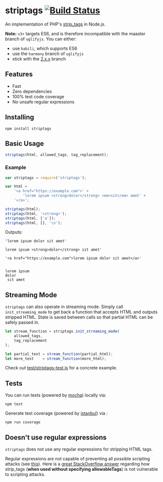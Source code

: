 # striptags [![Build Status](https://travis-ci.org/ericnorris/striptags.svg)](https://travis-ci.org/ericnorris/striptags)
An implementation of PHP's [strip_tags](http://www.php.net/manual/en/function.strip-tags.php) in Node.js.

**Note:** `v3+` targets ES6, and is therefore incompatible with the maaster branch of `uglifyjs`. You can either:
- use `babili`, which supports ES6
- use the `harmony` branch of `uglifyjs`
- stick with the [2.x.x](https://github.com/ericnorris/striptags/tree/v2.x.x) branch

## Features
- Fast
- Zero dependencies
- 100% test code coverage
- No unsafe regular expressions

## Installing
```
npm install striptags
```

## Basic Usage
```javascript
striptags(html, allowed_tags, tag_replacement);
```

### Example
```javascript
var striptags = require('striptags');

var html =
    '<a href="https://example.com">' +
        'lorem ipsum <strong>dolor</strong> <em>sit</em> amet' +
    '</a>';

striptags(html);
striptags(html, '<strong>');
striptags(html, ['a']);
striptags(html, [], '\n');
```

Outputs:
```
'lorem ipsum dolor sit amet'
```

```
lorem ipsum <strong>dolor</strong> sit amet'
```

```
'<a href="https://example.com">lorem ipsum dolor sit amet</a>'
```

```

lorem ipsum
dolor
 sit amet
```

## Streaming Mode
`striptags` can also operate in streaming mode. Simply call `init_streaming_mode` to get back a function that accepts HTML and outputs stripped HTML. State is saved between calls so that partial HTML can be safely passed in.

```javascript
let stream_function = striptags.init_streaming_mode(
    allowed_tags,
    tag_replacement
);

let partial_text = stream_function(partial_html);
let more_text    = stream_function(more_html);
```

Check out [test/striptags-test.js](test/striptags-test.js) for a concrete example.

## Tests
You can run tests (powered by [mocha](http://mochajs.org/)) locally via:
```
npm test
```

Generate test coverage (powered by [istanbul](https://github.com/gotwarlost/istanbul)) via :
```
npm run coverage
```


## Doesn't use regular expressions
`striptags` does not use any regular expressions for stripping HTML tags.

Regular expressions are not capable of preventing all possible scripting attacks (see [this](http://stackoverflow.com/a/535022)). Here is a [great StackOverflow answer](http://stackoverflow.com/a/5793453) regarding how strip_tags (**when used without specifying allowableTags**) is not vulnerable to scripting attacks.
